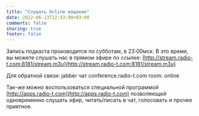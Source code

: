 ```yaml
---
title: "Слушать Online вещание"
date: 2012-06-13T22:53:00+03:00
comments: false
sharing: true
footer: false
---
```


Запись подкаста производится по субботам, в 23:00мск. В это время, вы можете слушать нас в прямом эфире по ссылке: [http://stream.radio-t.com:8181/stream.m3u](http://stream.radio-t.com:8181/stream.m3u)

Для обратной связи: jabber чат conference.radio-t.com room: online

Так–же можно воспользоваться специальной программой [http://apps.radio-t.com](http://apps.radio-t.com) позволяющей одновременно слушать эфир, читать/писать в чат, голосовать и прочее приятное.
